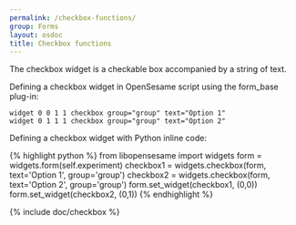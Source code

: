 ```yaml
---
permalink: /checkbox-functions/
group: Forms
layout: osdoc
title: Checkbox functions
---
```


The checkbox widget is a checkable box accompanied by a string of text.

Defining a checkbox widget in OpenSesame script using the form_base plug-in:

	widget 0 0 1 1 checkbox group="group" text="Option 1"
	widget 0 1 1 1 checkbox group="group" text="Option 2"

Defining a checkbox widget with Python inline code:

{% highlight python %}
from libopensesame import widgets
form = widgets.form(self.experiment)
checkbox1 = widgets.checkbox(form, text='Option 1', group='group')
checkbox2 = widgets.checkbox(form, text='Option 2', group='group')
form.set_widget(checkbox1, (0,0))
form.set_widget(checkbox2, (0,1))
{% endhighlight %}

{% include doc/checkbox %}